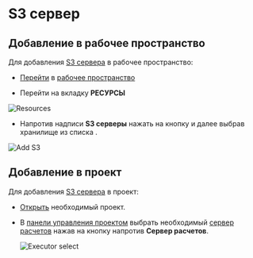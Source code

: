 # S3 сервер

## Добавление в рабочее пространство

Для добавления [S3 сервера][1] в рабочее пространство:

- [Перейти](/docs/instructions/#переход-в-рабочее-пространство) в [рабочее пространство](/docs/desc/workspace.md)

- Перейти на вкладку **РЕСУРСЫ**

![Resources](/images/common/dashboard_user_workspace_resources_new.png)

- Напротив надписи <span class="iconify-inline" data-icon="mdi:folder-network"></span> **S3 серверы** нажать на кнопку <span class="iconify-inline" data-icon="mdi:plus"></span> <span class='iconify-inline' data-icon='ph:number-circle-one-fill' style="color: red"></span> и далее выбрав хранилище из списка <span class='iconify-inline' data-icon='ph:number-circle-two-fill' style="color: red"></span>.

![Add S3](/images/common/dashboard_user_workspace_add_s3.png)

## Добавление в проект

Для добавления [S3 сервера][1] в проект:

- [Открыть][2] необходимый проект.

- В [панели управления проектом][3] выбрать необходимый [сервер расчетов][4] нажав на кнопку <span class='iconify-inline' data-icon='mdi:plus'></span> напротив <span class='iconify-inline' data-icon='mdi:server'></span> **Сервер расчетов**.

  ![Executor select](/images/common/project_manage_panel_executor_add.png)

[1]: /docs/desc/s3.md
[2]: /docs/instructions/project.md#открытие-проекта
[3]: /docs/desc/project.md#панель-управления-проектом
[4]: /docs/desc/executor.md
